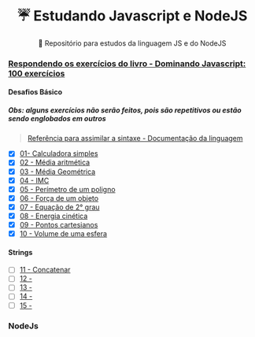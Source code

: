 <h1 align="center">☔️ Estudando Javascript e NodeJS</h1>

<p align="center">🌚 Repositório para estudos da linguagem JS e do NodeJS </p>

### [Respondendo os exercícios do livro - Dominando Javascript: 100 exercícios](https://amzn.to/3OgBSav)

#### Desafios Básico
##### Obs: alguns exercícios não serão feitos, pois são repetitivos ou estão sendo englobados em outros
>[Referência para assimilar a sintaxe - Documentação da linguagem](https://developer.mozilla.org/pt-BR/docs/Web/JavaScript/Guide/Functions)

- [x] [01- Calculadora simples](https://github.com/srtapoe/100exercisesjs/blob/main/exercicios/calculadoraSimples.js)
- [x] [02 - Média aritmética](https://github.com/srtapoe/100exercisesjs/blob/main/exercicios/media.js)
- [x] [03 - Média Geométrica](https://github.com/srtapoe/100exercisesjs/blob/main/exercicios/mediaGeometrica.js)
- [x] [04 - IMC](https://github.com/srtapoe/100exercisesjs/blob/main/exercicios/imc.js)
- [x] [05 - Perímetro de um poligno](https://github.com/srtapoe/100exercisesjs/blob/main/exercicios/perimetro.js)
- [x] [06 - Força de um objeto](https://github.com/srtapoe/100exercisesjs/blob/main/exercicios/forcaObjeto.js)
- [x] [07 - Equação de 2° grau](https://github.com/srtapoe/100exercisesjs/blob/main/exercicios/equacaoSegundoGrau.js)
- [x] [08 - Energia cinética](https://github.com/srtapoe/100exercisesjs/blob/main/exercicios/energiaCinetica.js)
- [x] [09 - Pontos cartesianos](https://github.com/srtapoe/100exercisesjs/blob/main/exercicios/pontosCartesianos.js)
- [x] [10 - Volume de uma esfera](https://github.com/srtapoe/100exercisesjs/blob/main/exercicios/volumeEsfera.js)

#### Strings
- [ ] [11 - Concatenar](https://github.com/srtapoe/100exercisesjs/blob/main/exercicios/strings/concatenar.js)
- [ ] [12 - ]()
- [ ] [13 - ]()
- [ ] [14 - ]()
- [ ] [15 - ]()

### NodeJs

